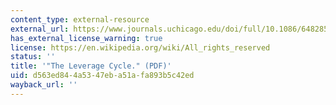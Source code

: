 ```yaml
---
content_type: external-resource
external_url: https://www.journals.uchicago.edu/doi/full/10.1086/648285
has_external_license_warning: true
license: https://en.wikipedia.org/wiki/All_rights_reserved
status: ''
title: '"The Leverage Cycle." (PDF)'
uid: d563ed84-4a53-47eb-a51a-fa893b5c42ed
wayback_url: ''
---
```

